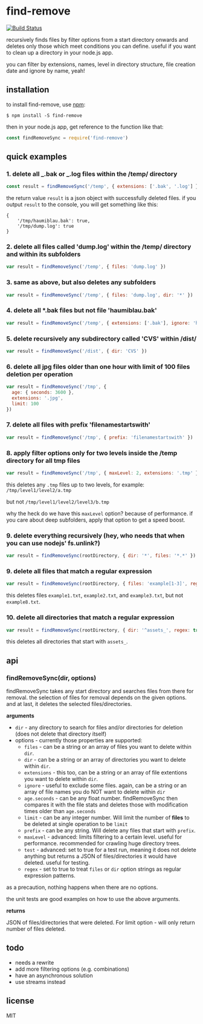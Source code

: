 # find-remove

[![Build Status](https://travis-ci.org/binarykitchen/find-remove.png?branch=master)](https://travis-ci.org/binarykitchen/find-remove)

recursively finds files by filter options from a start directory onwards and deletes only those which meet conditions you can define. useful if you want to clean up a directory in your node.js app.

you can filter by extensions, names, level in directory structure, file creation date and ignore by name, yeah!

## installation

to install find-remove, use [npm](http://github.com/isaacs/npm):

    $ npm install -S find-remove

then in your node.js app, get reference to the function like that:

```javascript
const findRemoveSync = require('find-remove')
```

## quick examples

### 1. delete all _.bak or _.log files within the /temp/ directory

```javascript
const result = findRemoveSync('/temp', { extensions: ['.bak', '.log'] })
```

the return value `result` is a json object with successfully deleted files. if you output `result` to the console, you will get something like this:

```
{
    '/tmp/haumiblau.bak': true,
    '/tmp/dump.log': true
}
```

### 2. delete all files called 'dump.log' within the /temp/ directory and within its subfolders

```javascript
var result = findRemoveSync('/temp', { files: 'dump.log' })
```

### 3. same as above, but also deletes any subfolders

```javascript
var result = findRemoveSync('/temp', { files: 'dump.log', dir: '*' })
```

### 4. delete all \*.bak files but not file 'haumiblau.bak'

```javascript
var result = findRemoveSync('/temp', { extensions: ['.bak'], ignore: 'haumiblau.bak' })
```

### 5. delete recursively any subdirectory called 'CVS' within /dist/

```javascript
var result = findRemoveSync('/dist', { dir: 'CVS' })
```

### 6. delete all jpg files older than one hour with limit of 100 files deletion per operation

```javascript
var result = findRemoveSync('/tmp', {
  age: { seconds: 3600 },
  extensions: '.jpg',
  limit: 100
})
```

### 7. delete all files with prefix 'filenamestartswith'

```javascript
var result = findRemoveSync('/tmp', { prefix: 'filenamestartswith' })
```

### 8. apply filter options only for two levels inside the /temp directory for all tmp files

```javascript
var result = findRemoveSync('/tmp', { maxLevel: 2, extensions: '.tmp' })
```

this deletes any `.tmp` files up to two levels, for example: `/tmp/level1/level2/a.tmp`

but not `/tmp/level1/level2/level3/b.tmp`

why the heck do we have this `maxLevel` option? because of performance. if you care about deep subfolders, apply that option to get a speed boost.

### 9. delete everything recursively (hey, who needs that when you can use nodejs' fs.unlink?)

```javascript
var result = findRemoveSync(rootDirectory, { dir: '*', files: '*.*' })
```

### 9. delete all files that match a regular expression

```javascript
var result = findRemoveSync(rootDirectory, { files: 'example[1-3]', regex: true })
```

this deletes files `example1.txt`, `example2.txt`, and `example3.txt`, but not `example8.txt`.

### 10. delete all directories that match a regular expression

```javascript
var result = findRemoveSync(rootDirectory, { dir: '^assets_', regex: true })
```

this deletes all directories that start with `assets_`.

## api

### findRemoveSync(dir, options)

findRemoveSync takes any start directory and searches files from there for removal. the selection of files for removal depends on the given options. and at last, it deletes the selected files/directories.

**arguments**

- `dir` - any directory to search for files and/or directories for deletion (does not delete that directory itself)
- options - currently those properties are supported:
  - `files` - can be a string or an array of files you want to delete within `dir`.
  - `dir` - can be a string or an array of directories you want to delete within `dir`.
  - `extensions` - this too, can be a string or an array of file extentions you want to delete within `dir`.
  - `ignore` - useful to exclude some files. again, can be a string or an array of file names you do NOT want to delete within `dir`
  - `age.seconds` - can be any float number. findRemoveSync then compares it with the file stats and deletes those with modification times older than `age.seconds`
  - `limit` - can be any integer number. Will limit the number of <b>files</b> to be deleted at single operation to be `limit`
  - `prefix` - can be any string. Will delete any files that start with `prefix`.
  - `maxLevel` - advanced: limits filtering to a certain level. useful for performance. recommended for crawling huge directory trees.
  - `test` - advanced: set to true for a test run, meaning it does not delete anything but returns a JSON of files/directories it would have deleted. useful for testing.
  - `regex` - set to true to treat `files` or `dir` option strings as regular expression patterns.

as a precaution, nothing happens when there are no options.

the unit tests are good examples on how to use the above arguments.

**returns**

JSON of files/directories that were deleted. For limit option - will only return number of files deleted.

## todo

- needs a rewrite
- add more filtering options (e.g. combinations)
- have an asynchronous solution
- use streams instead

## license

MIT
